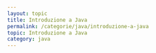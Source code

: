 ```yaml
---
layout: topic
title: Introduzione a Java
permalink: /categorie/java/introduzione-a-java
topic: Introduzione a Java
category: java
---
```

